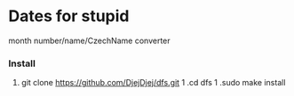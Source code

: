 # Dates for stupid 
month number/name/CzechName converter

### Install
1. git clone https://github.com/DjejDjej/dfs.git
1 .cd dfs
1 .sudo make install
